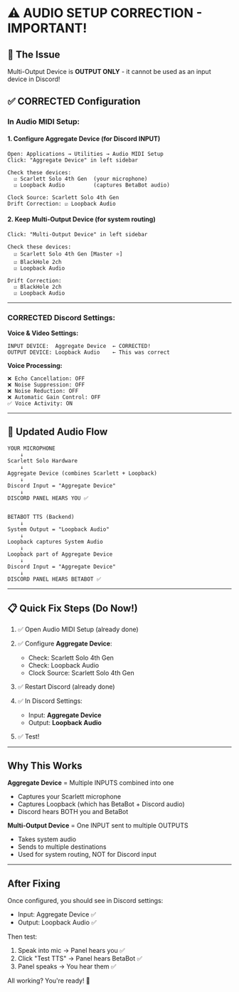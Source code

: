 # ⚠️ AUDIO SETUP CORRECTION - IMPORTANT!

## 🔴 The Issue

Multi-Output Device is **OUTPUT ONLY** - it cannot be used as an input device in Discord!

## ✅ CORRECTED Configuration

### In Audio MIDI Setup:

#### 1. Configure Aggregate Device (for Discord INPUT)
```
Open: Applications → Utilities → Audio MIDI Setup
Click: "Aggregate Device" in left sidebar

Check these devices:
  ☑ Scarlett Solo 4th Gen  (your microphone)
  ☑ Loopback Audio         (captures BetaBot audio)

Clock Source: Scarlett Solo 4th Gen
Drift Correction: ☑ Loopback Audio
```

#### 2. Keep Multi-Output Device (for system routing)
```
Click: "Multi-Output Device" in left sidebar

Check these devices:
  ☑ Scarlett Solo 4th Gen [Master ⭐]
  ☑ BlackHole 2ch
  ☑ Loopback Audio

Drift Correction:
  ☑ BlackHole 2ch
  ☑ Loopback Audio
```

---

### CORRECTED Discord Settings:

**Voice & Video Settings:**
```
INPUT DEVICE:  Aggregate Device  ← CORRECTED!
OUTPUT DEVICE: Loopback Audio    ← This was correct
```

**Voice Processing:**
```
❌ Echo Cancellation: OFF
❌ Noise Suppression: OFF  
❌ Noise Reduction: OFF
❌ Automatic Gain Control: OFF
✅ Voice Activity: ON
```

---

## 🔄 Updated Audio Flow

```
YOUR MICROPHONE
    ↓
Scarlett Solo Hardware
    ↓
Aggregate Device (combines Scarlett + Loopback)
    ↓
Discord Input = "Aggregate Device"
    ↓
DISCORD PANEL HEARS YOU ✅


BETABOT TTS (Backend)
    ↓
System Output = "Loopback Audio"
    ↓
Loopback captures System Audio
    ↓
Loopback part of Aggregate Device
    ↓
Discord Input = "Aggregate Device"  
    ↓
DISCORD PANEL HEARS BETABOT ✅
```

---

## 📋 Quick Fix Steps (Do Now!)

1. ✅ Open Audio MIDI Setup (already done)

2. ✅ Configure **Aggregate Device**:
   - Check: Scarlett Solo 4th Gen
   - Check: Loopback Audio
   - Clock Source: Scarlett Solo 4th Gen

3. ✅ Restart Discord (already done)

4. ✅ In Discord Settings:
   - Input: **Aggregate Device**
   - Output: **Loopback Audio**

5. ✅ Test!

---

## Why This Works

**Aggregate Device** = Multiple INPUTS combined into one
- Captures your Scarlett microphone
- Captures Loopback (which has BetaBot + Discord audio)
- Discord hears BOTH you and BetaBot

**Multi-Output Device** = One INPUT sent to multiple OUTPUTS  
- Takes system audio
- Sends to multiple destinations
- Used for system routing, NOT for Discord input

---

## After Fixing

Once configured, you should see in Discord settings:
- Input: Aggregate Device ✅
- Output: Loopback Audio ✅

Then test:
1. Speak into mic → Panel hears you ✅
2. Click "Test TTS" → Panel hears BetaBot ✅
3. Panel speaks → You hear them ✅

All working? You're ready! 🚀
